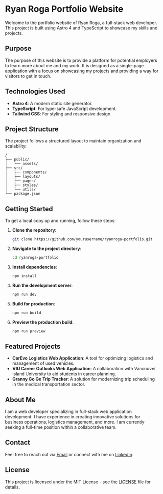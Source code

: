 # Ryan Roga Portfolio Website

Welcome to the portfolio website of Ryan Roga, a full-stack web developer. This project is built using Astro 4 and TypeScript to showcase my skills and projects.

## Purpose

The purpose of this website is to provide a platform for potential employers to learn more about me and my work. It is designed as a single-page application with a focus on showcasing my projects and providing a way for visitors to get in touch.

## Technologies Used

- **Astro 4**: A modern static site generator.
- **TypeScript**: For type-safe JavaScript development.
- **Tailwind CSS**: For styling and responsive design.

## Project Structure

The project follows a structured layout to maintain organization and scalability:

```text
/
├── public/
│   └── assets/
├── src/
│   ├── components/
│   ├── layouts/
│   ├── pages/
│   ├── styles/
│   └── utils/
└── package.json
```

## Getting Started

To get a local copy up and running, follow these steps:

1. **Clone the repository**:

   ```sh
   git clone https://github.com/yourusername/ryanroga-portfolio.git
   ```

2. **Navigate to the project directory**:

   ```sh
   cd ryanroga-portfolio
   ```

3. **Install dependencies**:

   ```sh
   npm install
   ```

4. **Run the development server**:

   ```sh
   npm run dev
   ```

5. **Build for production**:

   ```sh
   npm run build
   ```

6. **Preview the production build**:
   ```sh
   npm run preview
   ```

## Featured Projects

- **CarEvo Logistics Web Application**: A tool for optimizing logistics and management of used vehicles.
- **VIU Career Outlooks Web Application**: A collaboration with Vancouver Island University to aid students in career planning.
- **Granny Go Go Trip Tracker**: A solution for modernizing trip scheduling in the medical transportation sector.

## About Me

I am a web developer specializing in full-stack web application development. I have experience in creating innovative solutions for business operations, logistics management, and more. I am currently seeking a full-time position within a collaborative team.

## Contact

Feel free to reach out via [Email](mailto:your-email@example.com) or connect with me on [LinkedIn](https://www.linkedin.com/in/yourprofile).

## License

This project is licensed under the MIT License - see the [LICENSE](LICENSE) file for details.
